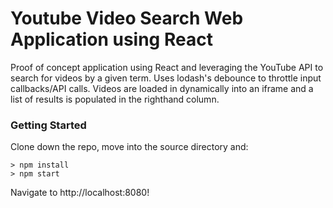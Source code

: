# Youtube Video Search Web Application using React
Proof of concept application using React and leveraging the YouTube API to search for videos by a given term. Uses lodash's debounce to throttle input callbacks/API calls. Videos are loaded in dynamically into an iframe and a list of results is populated in the righthand column.

### Getting Started

Clone down the repo, move into the source directory and:
```
> npm install
> npm start
```
Navigate to http://localhost:8080!
